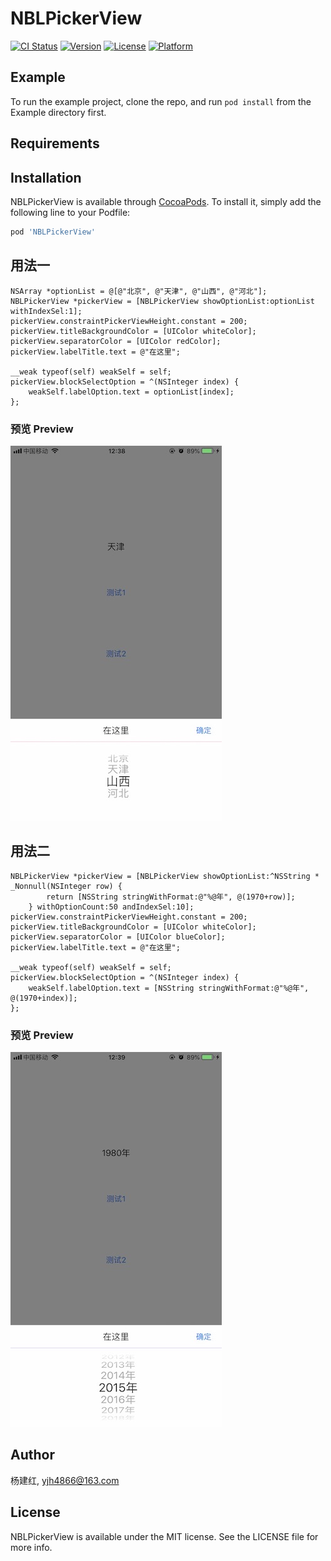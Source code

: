 # NBLPickerView

[![CI Status](https://img.shields.io/travis/杨建红/NBLPickerView.svg?style=flat)](https://travis-ci.org/杨建红/NBLPickerView)
[![Version](https://img.shields.io/cocoapods/v/NBLPickerView.svg?style=flat)](https://cocoapods.org/pods/NBLPickerView)
[![License](https://img.shields.io/cocoapods/l/NBLPickerView.svg?style=flat)](https://cocoapods.org/pods/NBLPickerView)
[![Platform](https://img.shields.io/cocoapods/p/NBLPickerView.svg?style=flat)](https://cocoapods.org/pods/NBLPickerView)

## Example

To run the example project, clone the repo, and run `pod install` from the Example directory first.

## Requirements

## Installation

NBLPickerView is available through [CocoaPods](https://cocoapods.org). To install
it, simply add the following line to your Podfile:

```ruby
pod 'NBLPickerView'
```


## 用法一
```
NSArray *optionList = @[@"北京", @"天津", @"山西", @"河北"];
NBLPickerView *pickerView = [NBLPickerView showOptionList:optionList withIndexSel:1];
pickerView.constraintPickerViewHeight.constant = 200;
pickerView.titleBackgroundColor = [UIColor whiteColor];
pickerView.separatorColor = [UIColor redColor];
pickerView.labelTitle.text = @"在这里";
    
__weak typeof(self) weakSelf = self;
pickerView.blockSelectOption = ^(NSInteger index) {
    weakSelf.labelOption.text = optionList[index];
};
```

### 预览 Preview

![NBLShareView_1](https://github.com/yjh4866/NBLPickerView/blob/master/screenshots/screenshots_1.jpg?raw=true)


## 用法二
```
NBLPickerView *pickerView = [NBLPickerView showOptionList:^NSString * _Nonnull(NSInteger row) {
        return [NSString stringWithFormat:@"%@年", @(1970+row)];
    } withOptionCount:50 andIndexSel:10];
pickerView.constraintPickerViewHeight.constant = 200;
pickerView.titleBackgroundColor = [UIColor whiteColor];
pickerView.separatorColor = [UIColor blueColor];
pickerView.labelTitle.text = @"在这里";
    
__weak typeof(self) weakSelf = self;
pickerView.blockSelectOption = ^(NSInteger index) {
    weakSelf.labelOption.text = [NSString stringWithFormat:@"%@年", @(1970+index)];
};
```

### 预览 Preview

![NBLShareView_2](https://github.com/yjh4866/NBLPickerView/blob/master/screenshots/screenshots_2.jpg?raw=true)


## Author

杨建红, yjh4866@163.com

## License

NBLPickerView is available under the MIT license. See the LICENSE file for more info.
